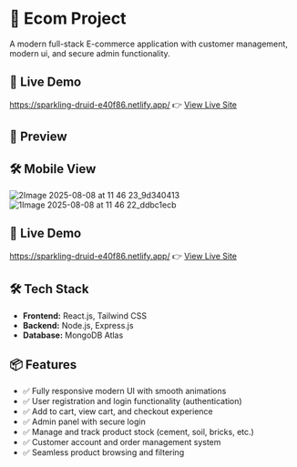 # 🚀 Ecom Project

A modern full-stack E-commerce application with customer management, modern ui, and secure admin functionality.

## 🔗 Live Demo
https://sparkling-druid-e40f86.netlify.app/
👉 [View Live Site](https://sparkling-druid-e40f86.netlify.app/)


## 📸 Preview



## 🛠️ Mobile View
![2Image 2025-08-08 at 11 46 23_9d340413](https://github.com/user-attachments/assets/59219c65-c9cf-4617-8b4c-d31db368fb6e)
![1Image 2025-08-08 at 11 46 22_ddbc1ecb](https://github.com/user-attachments/assets/4260b569-febd-4e53-a504-755ac27dd6c3)



## 🔗 Live Demo
https://sparkling-druid-e40f86.netlify.app/
👉 [View Live Site](https://sparkling-druid-e40f86.netlify.app/)


## 🛠️ Tech Stack

- **Frontend:** React.js, Tailwind CSS
- **Backend:** Node.js, Express.js
- **Database:** MongoDB Atlas

## 📦 Features

- ✅ Fully responsive modern UI with smooth animations
- ✅ User registration and login functionality (authentication)
- ✅ Add to cart, view cart, and checkout experience
- ✅ Admin panel with secure login
- ✅ Manage and track product stock (cement, soil, bricks, etc.)
- ✅ Customer account and order management system
- ✅ Seamless product browsing and filtering

